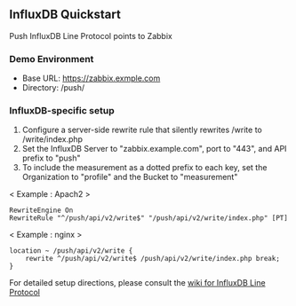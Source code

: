 ## InfluxDB Quickstart  
Push InfluxDB Line Protocol points to Zabbix  
  
### Demo Environment  
  - Base URL: https://zabbix.exmple.com  
  - Directory: /push/  

### InfluxDB-specific setup
1. Configure a server-side rewrite rule that silently rewrites /write to /write/index.php  
1. Set the InfluxDB Server to "zabbix.example.com", port to "443", and API prefix to "push"
1. To include the measurement as a dotted prefix to each key, set the Organization to "profile" and the Bucket to "measurement"  
  
< Example : Apach2 >  
```
RewriteEngine On
RewriteRule "^/push/api/v2/write$" "/push/api/v2/write/index.php" [PT]
```  
< Example : nginx >  
```
location ~ /push/api/v2/write {
    rewrite ^/push/api/v2/write$ /push/api/v2/write/index.php break;
}
```  
  
For detailed setup directions, please consult the [wiki for InfluxDB Line Protocol](https://github.com/Neon6105/zabbix-pushgateway-php/wiki/InfluxDB)  